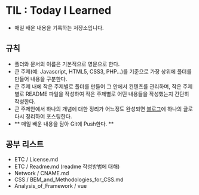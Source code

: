 # TIL : Today I Learned
- 매일 배운 내용을 기록하는 저장소입니다.

## 규칙
- 폴더와 문서의 이름은 기본적으로 영문으로 한다.
- 큰 주제(예: Javascript, HTML5, CSS3, PHP...)를 기준으로 가장 상위에 폴더를 만들어 내용을 구분한다.
- 큰 주제 내에 작은 주제별로 폴더를 만들어 그 안에서 컨텐츠를 관리하며,
작은 주제별로 README 파일을 작성하여 작은 주제별로 어떤 내용들을 작성했는지 간단히 작성한다.
- 큰 주제안에서 하나의 개념에 대한 정리가 어느정도 완성되면
[블로그](http://lutece.kr)에 하나의 글로 다시 정리하여 포스팅한다.
- ** 매일 배운 내용을 담아 Git에 Push한다. **

## 공부 리스트
- ETC / License.md
- ETC / Readme.md (readme 작성방법에 대해)
- Network / CNAME.md
- CSS / BEM_and_Methodologies_for_CSS.md
- Analysis_of_Framework / vue